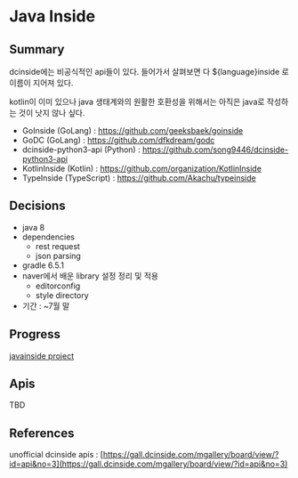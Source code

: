 # Java Inside

## Summary

dcinside에는 비공식적인 api들이 있다. 들어가서 살펴보면 다 ${language}inside 로 이름이 지어져 있다.

kotlin이 이미 있으나 java 생태계와의 원활한 호환성을 위해서는 아직은 java로 작성하는 것이 낫지 않나 싶다.

- GoInside (GoLang) : https://github.com/geeksbaek/goinside
- GoDC (GoLang) : https://github.com/dfkdream/godc
- dcinside-python3-api (Python) : https://github.com/song9446/dcinside-python3-api
- KotlinInside (Kotlin) : https://github.com/organization/KotlinInside
- TypeInside (TypeScript) : https://github.com/Akachu/typeinside

## Decisions

- java 8
- dependencies
  - rest request
  - json parsing
- gradle 6.5.1
- naver에서 배운 library 설정 정리 및 적용
  - editorconfig
  - style directory
- 기간 : ~7월 말

## Progress

[javainside project](https://github.com/acktsap/javainside/projects/1)

## Apis

TBD

## References

unofficial dcinside apis : [https://gall.dcinside.com/mgallery/board/view/?id=api&no=3](https://gall.dcinside.com/mgallery/board/view/?id=api&no=3)